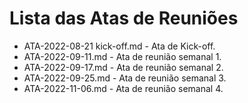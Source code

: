 # Lista das Atas de Reuniões

* ATA-2022-08-21 kick-off.md - Ata de Kick-off.
* ATA-2022-09-11.md - Ata de reunião semanal 1.
* ATA-2022-09-17.md - Ata de reunião semanal 2.
* ATA-2022-09-25.md - Ata de reunião semanal 3.
* ATA-2022-11-06.md - Ata de reunião semanal 4.


